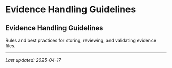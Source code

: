 # Evidence Handling Guidelines

## Evidence Handling Guidelines

Rules and best practices for storing, reviewing, and validating evidence files.

---
_Last updated: 2025-04-17_